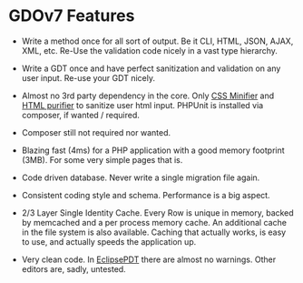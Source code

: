 # GDOv7 Features

 - Write a method once for all sort of output. Be it CLI, HTML, JSON, AJAX, XML, etc. Re-Use the validation code nicely in a vast type hierarchy.
 
 - Write a GDT once and have perfect sanitization and validation on any user input. Re-use your GDT nicely.
 
 - Almost no 3rd party dependency in the core. Only [CSS Minifier](https://github.com/matthiasmullie/minify) and [HTML purifier](https://github.com/ezyang/htmlpurifier) to sanitize user html input. PHPUnit is installed via composer, if wanted / required.
 
 - Composer still not required nor wanted.
 
 - Blazing fast (4ms) for a PHP application with a good memory footprint (3MB). For some very simple pages that is.

 - Code driven database. Never write a single migration file again.

 - Consistent coding style and schema. Performance is a big aspect.
 
 - 2/3 Layer Single Identity Cache. Every Row is unique in memory, backed by memcached and a per process memory cache. An additional cache in the file system is also available. Caching that actually works, is easy to use, and actually speeds the application up.

 - Very clean code. In [EclipsePDT](https://www.eclipse.org/downloads/packages/release/2022-03/r/eclipse-ide-php-developers) there are almost no warnings. Other editors are, sadly, untested.
